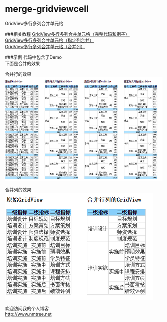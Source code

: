 merge-gridviewcell
==================

GridView多行多列合并单元格

###相关教程
[GridView多行多列合并单元格（完整代码和例子）](http://www.cnblogs.com/nianming/archive/2012/10/10/2719103.html)  
[GridView多行多列合并单元格（指定列合并）](http://www.cnblogs.com/nianming/archive/2012/10/19/2731694.html)  
[GridView多行多列合并单元格（合并列）](http://www.nmtree.net/2013/08/19/gridview-merge-cell.html)  

###示例
代码中包含了Demo  
下面是合并的效果  
  
  合并行的效果
![合并行的效果](/MergeGridViewCell/Nmtree.MergeGridViewCell.Demo/1.png)  
  
  合并列的效果  
  ![合并列的效果](/MergeGridViewCell/Nmtree.MergeGridViewCell.Demo/2.png)

欢迎访问我的个人博客  
<http://www.nmtree.net>




